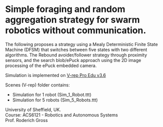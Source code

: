 # Simple foraging and random aggregation strategy for swarm robotics without communication. 

The following proposes a strategy using a Mealy Deterministic Finite State Machine (DFSM) that switches between five states with two different algorithms. The Rebound avoider/follower strategy through proximity sensors, and the search blob/ePuck approach using the 2D image processing of the ePuck embedded camera.

Simulation is implemented on [V-rep Pro Edu v3.6](https://www.coppeliarobotics.com/downloads)

Scenes (V-rep) folder contains:
- Simulation for 1 robot (Sim_1_Robot.ttt)
- Simulation for 5 robots (Sim_5_Robots.ttt)

University of Sheffield, UK.     
Course: ACS6121 - Robotics and Autonomous Systems  
Prof. Roderich Gross    